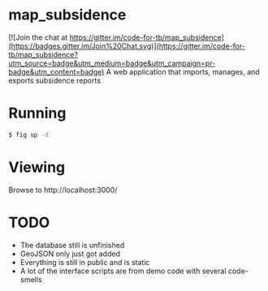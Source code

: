 # map_subsidence

[![Join the chat at https://gitter.im/code-for-tb/map_subsidence](https://badges.gitter.im/Join%20Chat.svg)](https://gitter.im/code-for-tb/map_subsidence?utm_source=badge&utm_medium=badge&utm_campaign=pr-badge&utm_content=badge)
A web application that imports, manages, and exports subsidence reports

# Running

```bash
$ fig up -d
```

# Viewing

Browse to http://localhost:3000/

# TODO

- The database still is unfinished
- GeoJSON only just got added
- Everything is still in public and is static
- A lot of the interface scripts are from demo code with several code-smells
